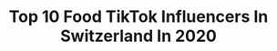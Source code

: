 ---
title: Top 10 Food TikTok Influencers In Switzerland In 2020
description: >-
  Find top food TikTok influencers in Switzerland in 2020. Most popular hashtags: #animals #chocolate #foodlover #fail.
platform: TikTok
profiles:
  - username: "kyurindiary"
    fullname: >-
      KYURIN DIARY
    location: "Switzerland"
    followers: 235951
    engagement: 1853
    commentsToLikes: 0.030218
    id: ck84mbfqtmx100j78tadcsmlq
    verified: true
    hashtags: "#sushi, #brotherlove, #fanfic, #bangtanboys"
  - username: "delikates.ch"
    fullname: >-
      delikates.ch
    location: "Switzerland"
    followers: 2628
    engagement: 387
    commentsToLikes: 0.111176
    id: ck8tlndh7c7my0j781m6cfa20
    verified: false
    hashtags: "#geburtstagskind, #cake, #einlegen, #tomahawksteak"
  - username: "arrzzii"
    fullname: >-
      🇦🇱🇹🇷ArrzziiⓂ️
    location: "Switzerland"
    followers: 268103
    engagement: 3044
    commentsToLikes: 0.000049
    id: ck8ncv8nwg4iq0j780k0ckwnm
    verified: false
    hashtags: "#animals, #biscuit, #rainbow, #colored"
  - username: "jane_maza"
    fullname: >-
      Frenchieeeeeee
    location: "Switzerland"
    followers: 5307
    engagement: 772
    commentsToLikes: 0.025522
    id: cka0vteg4zyyc0i78mxt9a792
    verified: false
    hashtags: "#seagullshow, #mardigras, #happymardigras, #viruscorona"
  - username: "mrsflury"
    fullname: >-
      Mrs Flury
    location: "Switzerland"
    followers: 17696
    engagement: 926
    commentsToLikes: 0.021083
    id: ck8qgc40n09rq0j78lb0w0w5d
    verified: false
    hashtags: "#nice, #kochrezepte, #osterflade, #fitness"
  - username: "ch1n00ck"
    fullname: >-
      TamRa
    location: "Switzerland"
    followers: 2047
    engagement: 265
    commentsToLikes: 0.049763
    id: ckafu405k8twm0i78j274l97r
    verified: false
    hashtags: "#orange, #sweetdreams, #hotcake, #perfektidea"
  - username: "_ianf"
    fullname: >-
      _Ianf
    location: "Switzerland"
    followers: 2400
    engagement: 436
    commentsToLikes: 0.023073
    id: ckamvqfdv4vxt0i781j3osito
    verified: false
    hashtags: "#mirror, #cups, #rubbing, #screaming"
  - username: "_noemi.btw"
    fullname: >-
      ~ E M I ~
    location: "Switzerland"
    followers: 23705
    engagement: 1872
    commentsToLikes: 0.062211
    id: ck8ncvirlg64z0j78wa9z6pne
    verified: false
    hashtags: "#friendssince2014, #food, #fun, #crazy"
  - username: "noadorian"
    fullname: >-
      Noa Dorian
    location: "Switzerland"
    followers: 301762
    engagement: 2381
    commentsToLikes: 0.019636
    id: ckamm4pl7z0600i78ed57zjdt
    verified: false
    hashtags: "#marrant, #fran, #gaming, #comedie"
  - username: "the_black_dog45"
    fullname: >-
      Black Dog
    location: "Switzerland"
    followers: 25557
    engagement: 1657
    commentsToLikes: 0.055714
    id: ck9nutmf0osir0j7841dyjo3f
    verified: false
    hashtags: "#ok, #callofdutymodernwarfare, #pizza, #straighttohell"
---